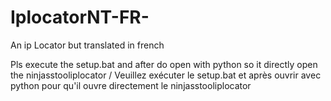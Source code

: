 # IplocatorNT-FR-
An ip Locator but translated in french

Pls execute the setup.bat and after
do open with python so it directly open the ninjasstooliplocator
                             /
              Veuillez exécuter le setup.bat et après
ouvrir avec python pour qu'il ouvre directement le ninjasstooliplocator
